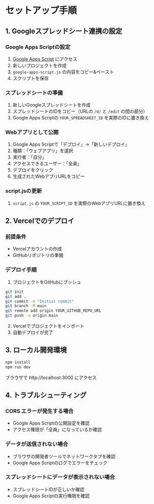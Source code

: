 # セットアップ手順

## 1. Googleスプレッドシート連携の設定

### Google Apps Scriptの設定
1. [Google Apps Script](https://script.google.com/) にアクセス
2. 新しいプロジェクトを作成
3. `google-apps-script.js` の内容をコピー&ペースト
4. スクリプトを保存

### スプレッドシートの準備
1. 新しいGoogleスプレッドシートを作成
2. スプレッドシートのIDをコピー（URLの `/d/` と `/edit` の間の部分）
3. Google Apps Scriptの `YOUR_SPREADSHEET_ID` を実際のIDに置き換え

### Webアプリとして公開
1. Google Apps Scriptで「デプロイ」→「新しいデプロイ」
2. 種類：「ウェブアプリ」を選択
3. 実行者：「自分」
4. アクセスできるユーザー：「全員」
5. デプロイをクリック
6. 生成されたWebアプリURLをコピー

### script.jsの更新
1. `script.js` の `YOUR_SCRIPT_ID` を実際のWebアプリURLに置き換え

## 2. Vercelでのデプロイ

### 前提条件
- Vercelアカウントの作成
- GitHubリポジトリの準備

### デプロイ手順
1. プロジェクトをGitHubにプッシュ
```bash
git init
git add .
git commit -m "Initial commit"
git branch -M main
git remote add origin YOUR_GITHUB_REPO_URL
git push -u origin main
```

2. Vercelでプロジェクトをインポート
3. 自動デプロイが完了

## 3. ローカル開発環境

```bash
npm install
npm run dev
```

ブラウザで http://localhost:3000 にアクセス

## 4. トラブルシューティング

### CORS エラーが発生する場合
- Google Apps Scriptの公開設定を確認
- アクセス権限が「全員」になっているか確認

### データが送信されない場合
- ブラウザの開発者ツールでネットワークタブを確認
- Google Apps Scriptのログでエラーをチェック

### スプレッドシートにデータが表示されない場合
- スプレッドシートIDが正しいか確認
- Google Apps Scriptの実行権限を確認